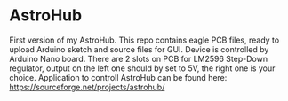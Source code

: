 # AstroHub
First version of my AstroHub. This repo contains eagle PCB files, ready to upload Arduino sketch and source files for GUI.
Device is controlled by Arduino Nano board. There are 2 slots on PCB for LM2596 Step-Down regulator, output on the left one should by set to 5V, the right one is your choice.
Application to controll AstroHub can be found here: https://sourceforge.net/projects/astrohub/